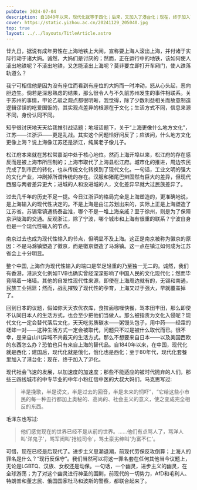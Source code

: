 ```yaml
---
pubDate: 2024-07-04
description: 自1840年以来，现代化就等于西化；后来，又加入了港台化；现在，终于加入了沪化。可惜已经是后现代了。
cover: https://static.yizhou.ac.cn/20241129_205040.jpg
top: true
layout: ../../layouts/TitleArticle.astro
---
```


廿九日，据说有成年男性在上海地铁上大闹，宣称要上海人滚出上海，并付诸于实际行动于诸大妈。诚然，大妈们是讨厌的；然而，正在运行中的地铁，该如何使人滚出地铁呢？不滚出地铁，又怎能滚出上海呢？莫非要立即打开车厢门，使人跌落轨道么？

我宁可相信他是因为没有座位而看到有座位的大妈而一时冲动，怒从心头起，恶向胆边生。倘若是深思熟虑的结果，那么很令人与不久前苏州发生的事件相联系。关于苏州的事情，甲论乙驳之观点都很明晰，我觉得，除了少数利益相关而故意制造逻辑谬误的吃爱国饭的，其实观点差异的根源在于文化；生活方式不同，信息来源不同，身份认同不同。

知乎很讨厌地天天给我推引战话题；地域话题下，关于“上海更像什么地方文化”，江苏——江浙沪——更是乱战。其实这个问题恰好问反了；应该问，什么地方文化更像上海？说上海像江苏还是浙江，纯属老子像儿子。

松江府本来就在苏松常嘉湖中处于核心地位。然而上海开埠以来，松江府的存在感反而是被上海市所压制的；上海市取代了上海县松江府。城市化的推进，周边农民完成了到市民的转化，也从传统文化转换到了现代文化。一句话，工业文明的强大的文化产业，冲刷掉所谓传统的存在。汉服和猪尾巴辫固然有巨大的差异，但现代西服与两者差异更大；进城的人和没进城的人，文化差异早就大过民族差异了。

过去几千年的历史不足一提。今日江浙沪的格局完全是上海塑造的，更准确地说，是上海输入的现代性决定的。不是上海是由江苏划出来的，实际上正是上海塑造了江苏省。苏锡常镇通扬泰盐淮，哪个不是一堆上海亲戚？至于徐州，则是为了保障京沪陇海的交通。反观浙江，除了宁波，哪个城市和上海有很重的联系？宁波自身也是一个现代性输入的节点。

南京过去也成为现代性输入的节点，但明显不及上海。这正是南京被称为徽京的原因：不是马滁镇塑造了徽京，而是徽京塑造了马滁镇。这一点在镇江如何成为江苏省会上十分明显。

整个中国,
上海作为现代性输入的端口是举足轻重的乃至独一无二的。诚然，我们有香港，港派文化例如TVB也确实曾经深深影响了中国人民的文化现代化；然而毕竟隔着一堵墙。其他的自发性现代性来源，即使在上海周边就有的，无锡和南通，民族工业摇篮；然而，战乱摧毁了现代性的孕育，上海又过于强大，早就覆盖掉了。

回到日本的议题，假如你天天衣优衣库，食拉面咖喱快餐，驾本田丰田，那么即使不认同日本人的生活方式，也会至少把他们当做人。那么被指责为文化入侵呢？现代文化一定会替代落后文化，天天吃劣质碳水——粥馒头包子，用中药——经霜的蟋蟀一对——这种生活方式一定会被取代，问题只不过是被什么取代而已。很不幸，是来自山川异域不共戴天的生活方式。那么不想要来自日本——以及美国西欧的东西怎么办？恐怕也只有来自上海的替代品。自1840年以来，在中国，现代化就是西化；建国后，现代化就是俄化，俄化也是西化；至于80年代，现代化套餐里加入了港台化；现在，终于加入了沪化。

现代社会飞速的发展，以加速度的加速度；那些不能适应的被时代抛弃的人们，那些三四线城市的中专毕业的中年小粉红信中医的大叔大妈们，马克思写过:

> 半是挽歌，半是谤文，半是过去的回音，半是未来的恫吓”，“它给这些小市民的每一种丑行都加上奥秘的、高尚的、社会主义的意义，使之变成完全相反的东西。

毛泽东也写过:

> 他们感觉现在的世界已经不是从前的世界。……他们有点骂人了，骂洋人叫'洋鬼子'，骂军阀叫'抢钱司令'，骂土豪劣绅叫'为富不仁'。

可惜，现在已经是后现代了。进步主义思潮退潮，前现代劳保反攻倒算；上海人的罪名是什么？“现行反保守”。我们当然可以将这一罪名套在任何其他当今议题上，无论是LGBTQ、汉族、女权还是动保。一句话，一个幽灵，进步主义的幽灵，在全球游荡；为了对这个幽灵进行神圣的围剿，前现代的一切势力，AfD和毛利人、特朗普和董志民、俄国国家杜马和波斯的警察，都联合起来了。
